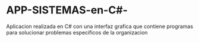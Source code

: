 # APP-SISTEMAS-en-C#-
Aplicacion realizada en C# con una interfaz grafica que contiene programas para solucionar problemas especificos de la organizacion
